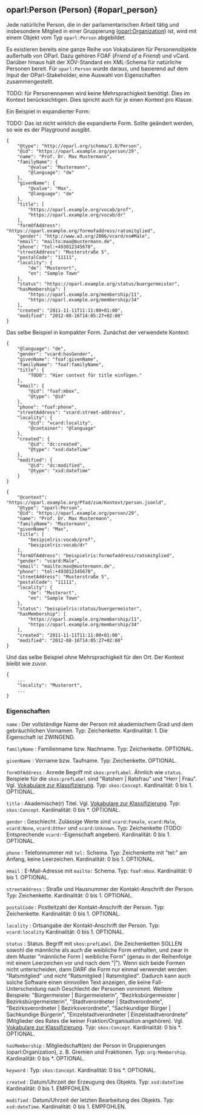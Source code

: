 oparl:Person (Person)  {#oparl_person}
--------------------

Jede natürliche Person, die in der parlamentarischen Arbeit tätig
und insbesondere Mitglied in einer Gruppierung ([oparl:Organization](#oparl_organization)) ist,
wird mit einem Objekt vom Typ `oparl:Person` abgebildet.

Es existieren bereits eine ganze Reihe von Vokabularen für Personenobjekte
außerhalb von OParl. Dazu gehören FOAF (_Friend of a Friend_) und vCard. Darüber
hinaus hält der XÖV-Standard ein XML-Schema für natürliche Personen bereit.
Für `oparl:Person` wurde daraus, und basierend auf dem Input der OParl-Stakeholder,
eine Auswahl von Eigenschaften zusammengestellt.

TODO: für Personennamen wird keine Mehrsprachigkeit benötigt. Dies im
Kontext berücksichtigen. Dies spricht auch für je einen Kontext pro Klasse.

Ein Beispiel in expandierter Form:

TODO: Das ist nicht wirklich die expandierte Form. Sollte geändert werden, so wie es der Playground ausgibt.

~~~~~  {#person_ex1 .json}
{
    "@type": "http://oparl.org/schema/1.0/Person",
    "@id": "https://oparl.example.org/person/29",
    "name": "Prof. Dr. Max Mustermann",
    "familyName": { 
        "@value": "Mustermann",
        "@language": "de"
    },
    "givenName": {
        "@value": "Max",
        "@language": "de"
    },
    "title": [
        "https://oparl.example.org/vocab/prof",
        "https://oparl.example.org/vocab/dr"
    ],
    "formOfAddress": "https://oparl.example.org/formofaddress/ratsmitglied",
    "gender": "http://www.w3.org/2006/vcard/ns#Male",
    "email": "mailto:max@mustermann.de",
    "phone": "tel:+493012345678",
    "streetAddress": "Musterstraße 5",
    "postalCode": "11111",
    "locality": {
        "de": "Musterort",
        "en": "Sample Town"
    },
    "status": "https://oparl.example.org/status/buergermeister",
    "hasMembership": [
        "https://oparl.example.org/membership/11",
        "https://oparl.example.org/membership/34"
    ],
    "created": "2011-11-11T11:11:00+01:00",
    "modified": "2012-08-16T14:05:27+02:00"
}
~~~~~

Das selbe Beispiel in kompakter Form. Zunächst der verwendete Kontext:

~~~~~  {#person_ex_context .json}
{
    "@language": "de",
    "gender": "vcard:hasGender",
    "givenName": "foaf:givenName",
    "familyName": "foaf:familyName",
    "title": {
        "TODO": "Hier context für title einfügen."
    },
    "email": {
        "@id": "foaf:mbox",
        "@type": "@id"
    },
    "phone": "foaf:phone",
    "streetAddress": "vcard:street-address",
    "locality": {
        "@id": "vcard:locality",
        "@container": "@language"
    },
    "created": {
        "@id": "dc:created",
        "@type": "xsd:dateTime"
    },
    "modified": {
        "@id": "dc:modified",
        "@type": "xsd:dateTime"
    }
}
~~~~~

~~~~~  {#person_ex2 .json}
{
    "@context": "https://oparl.example.org/Pfad/zum/Kontext/person.jsonld",
    "@type": "oparl:Person",
    "@id": "https://oparl.example.org/person/29",
    "name": "Prof. Dr. Max Mustermann",
    "familyName": "Mustermann",
    "givenName": "Max",
    "title": [
        "besipielris:vocab/prof",
        "besipielris:vocab/dr"
    ],
    "formOfAddress": "beispielris:formofaddress/ratsmitglied",
    "gender": "vcard:Male",
    "email": "mailto:max@mustermann.de",
    "phone": "tel:+493012345678",
    "streetAddress": "Musterstraße 5",
    "postalCode": "11111",
    "locality": {
        "de": "Musterort",
        "en": "Sample Town"
    },
    "status": "beispielris:status/buergermeister",
    "hasMembership": [
        "https://oparl.example.org/membership/11",
        "https://oparl.example.org/membership/34"
    ],
    "created": "2011-11-11T11:11:00+01:00",
    "modified": "2012-08-16T14:05:27+02:00"
}
~~~~~

Und das selbe Beispiel ohne Mehrsprachigkeit für den Ort. Der Kontext bleibt wie zuvor.

~~~~~  {#person_ex3 .json}
{
    ...
    "locality": "Musterort",
    ...
}
~~~~~

### Eigenschaften ###

`name`
:   Der vollständige Name der Person mit akademischem Grad und dem gebräuchlichen Vornamen.
    Typ: Zeichenkette.
    Kardinalität: 1.
    Die Eigenschaft ist ZWINGEND.

`familyName`
:   Familienname bzw. Nachname.
    Typ: Zeichenkette.
    OPTIONAL.

`givenName`
:   Vorname bzw. Taufname.
    Typ: Zeichenkette.
    OPTIONAL.

`formOfAddress`
:   Anrede
    Begriff mit `skos:prefLabel`. Ähnlich wie `status`. Beispiele für die `skos:prefLabel` sind
    "Ratsherr | Ratsfrau" und "Herr | Frau".
    Vgl. [Vokabulare zur Klassifizierung](#vokabulare_klassifizierung).
    Typ: `skos:Concept`.
    Kardinalität: 0 bis 1.
    OPTIONAL.

`title`
:   Akademische(r) Titel. Vgl. [Vokabulare zur Klassifizierung](#vokabulare_klassifizierung).
    Typ: `skos:Concept`.
    Kardinalität: 0 bis *.
    OPTIONAL.

`gender`
:   Geschlecht. Zulässige Werte sind `vcard:Female`, `vcard:Male`, `vcard:None`, `vcard:Other` und `vcard:Unknown`.
    Typ: Zeichenkette (TODO: Entsprechende `vcard:`-Eigenschaft angeben).
    Kardinalität: 0 bis 1.
    OPTIONAL.

`phone`
:   Telefonnummer mit `tel:` Schema.
    Typ: Zeichenkette mit "tel:" am Anfang, keine Leerzeichen.
    Kardinalität: 0 bis 1.
    OPTIONAL.

`email`
:   E-Mail-Adresse mit `mailto:` Schema.
    Typ: `foaf:mbox`.
    Kardinalität: 0 bis 1.
    OPTIONAL.

`streetAddress`
:   Straße und Hausnummer der Kontakt-Anschrift der Person.
    Typ: Zeichenkette.
    Kardinalität: 0 bis 1.
    OPTIONAL.

`postalCode`
:   Postleitzahl der Kontakt-Anschrift der Person.
    Typ: Zeichenkette.
    Kardinalität: 0 bis 1.
    OPTIONAL.

`locality`
:   Ortsangabe der Kontakt-Anschrift der Person.
    Typ: `vcard:locality`
    Kardinalität: 0 bis 1.
    OPTIONAL.

`status`
:   Status. Begriff mit `skos:prefLabel`.
    Die Zeichenketten SOLLEN sowohl die männliche als auch die weibliche Form enthalten, und zwar in dem Muster
    "männliche Form | weibliche Form" (genau in der Reihenfolge mit einem Leerzeichen vor und nach dem "|").
    Wenn sich beide Formen nicht unterscheiden, dann DARF die Form nur einmal verwendet werden:
    "Ratsmitglied" und nicht "Ratsmitglied | Ratsmitglied".
    Dadurch kann auch solche Software einen sinnvollen Text anzeigen, die keine Fall-Unterscheidung nach Geschlecht
    der Personen vornimmt.
    Weitere Beispiele: "Bürgermeister | Bürgermeisterin",
    "Bezirksbürgermeister | Bezirksbürgermeisterin",
    "Stadtverordneter | Stadtverordnete",
    "Bezirksverordneter | Bezirksverordnete",
    "Sachkundiger Bürger | Sachkundige Bürgerin",
    "Einzelstadtverordneter | Einzelstadtverordnete" (Mitglieder des Rates die keiner Fraktion/Organisation
    angehören).
    Vgl. [Vokabulare zur Klassifizierung](#vokabulare_klassifizierung).
    Typ: `skos:Concept`.
    Kardinalität: 0 bis *.
    OPTIONAL.

`hasMembership`
:   Mitgliedschaft(en) der Person in Gruppierungen (oparl:Organization), z. B. Gremien und
    Fraktionen.
    Typ: `org:Membership`.
    Kardinalität: 0 bis *.
    OPTIONAL.

`keyword`
:   Typ: `skos:Concept`.
    Kardinalität: 0 bis *.
    OPTIONAL.

`created`
:   Datum/Uhrzeit der Erzeugung des Objekts.
    Typ: `xsd:dateTime`
    Kardinalität: 0 bis 1.
    EMPFOHLEN.

`modified`
:   Datum/Uhrzeit der letzten Bearbeitung des Objekts.
    Typ: `xsd:dateTime`.
    Kardinalität: 0 bis 1.
    EMPFOHLEN.

